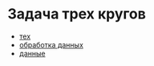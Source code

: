 # Задача трех кругов

- [тех](doc/a1.pdf)
- [обработка данных](analyze.ipynb)
- [данные](static/results.csv)